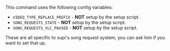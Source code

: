 This command uses the following config variables:

- `VIDEO_TYPE_REPLACE_PREFIX` - **NOT** setup by the setup script.
- `SONG_REQUESTS_STATE` - **NOT** setup by the setup script.
- `SONG_REQUESTS_VLC_PAUSED` - **NOT** setup by the setup script.

These are all specific to supi's song request system, you can ask him if you want to set that up.